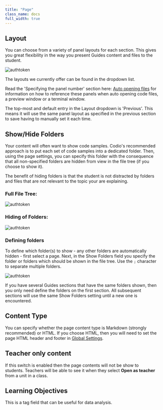 ```yaml
---
title: "Page"
class_name: docs
full_width: true
---
```


## Layout
You can choose from a variety of panel layouts for each section. This gives you great flexibility in the way you present Guides content and files to the student.

<img alt="authtoken" src="/img/docs/guides/layouts.png" class="simple"/>

The layouts we currently offer can be found in the dropdown list.

Read the 'Specifying the panel number' section here: [Auto opening files](/docs/content/authoring/settings-actions/open-tabs#specifypanel) for information on how to reference these panels when auto opening code files, a preview window or a terminal window.

The top-most and default entry in the Layout dropdown is 'Previous'. This means it will use the same panel layout as specified in the previous section to save having to manually set it each time.

<a name="show-hide"></a>

## Show/Hide Folders
Your content will often want to show code samples. Codio's recommended approach is to put each set of code samples into a dedicated folder. Then, using the page settings, you can specify this folder with the consequence that all non-specified folders are hidden from view in the file tree (if you choose to show it).

The benefit of hiding folders is that the student is not distracted by folders and files that are not relevant to the topic your are explaining.

### Full File Tree:
<img alt="authtoken" src="/img/docs/guides/project_1.png" class="simple"/>

### Hiding of Folders:
<img alt="authtoken" src="/img/docs/guides/project_2.png" class="simple"/>

###  Defining folders
To define which folder(s) to show - any other folders are automatically hidden - first select a page. Next, in the Show Folders field you specify the folder or folders which should be shown in the file tree. Use the `;` character to separate multiple folders.

<img alt="authtoken" src="/img/docs/guides/project_3.png" class="simple"/>

If you have several Guides sections that have the same folders shown, then you only need define the folders on the first section. All subsequent sections will use the same Show Folders setting until a new one is encountered.

## Content Type
You can specify whether the page content type is Markdown (strongly recommended) or HTML. If you choose HTML, then you will need to set the page HTML header and footer in [Global Settings](/docs/content/authoring/settings-actions/global/).

## Teacher only content
If this switch is enabled then the page contents will not be show to students. Teachers will be able to see it when they select **Open as teacher** from a unit in a class.

## Learning Objectives
This is a tag field that can be useful for data analysis.

